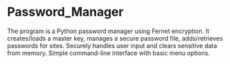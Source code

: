 # Password_Manager
The program is a Python password manager using Fernet encryption. It creates/loads a master key, manages a secure password file, adds/retrieves passwords for sites. Securely handles user input and clears sensitive data from memory. Simple command-line interface with basic menu options.
